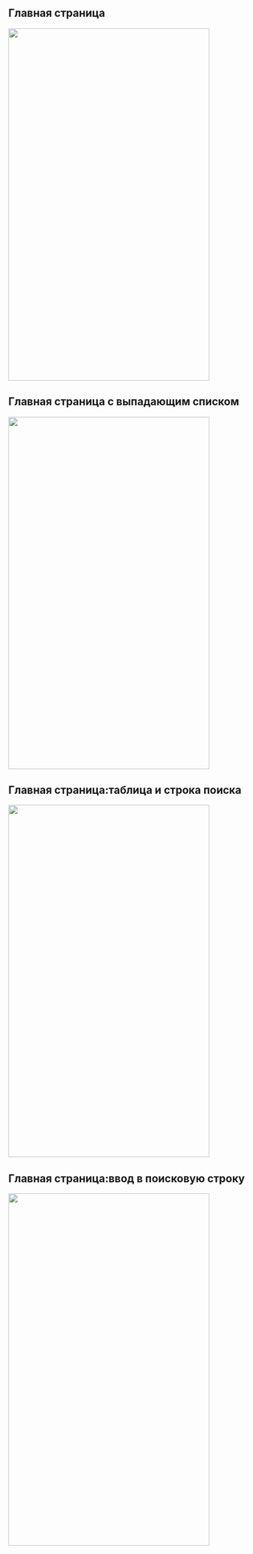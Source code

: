 ## Главная страница
<img src="https://i.ibb.co/B4XFzpN/Screenshot-2023-03-26-18-57-29-399-com-aspirity-mobile-internship-1.jpg" width="400" height="700" />

## Главная страница c выпадающим списком
<img src="https://i.ibb.co/t4hSF4h/Screenshot-2023-03-26-18-57-37-926-com-aspirity-mobile-internship-1.jpg" width="400" height="700" />

## Главная страница:таблица и строка поиска
<img src="https://i.ibb.co/wdxqWC4/Screenshot-2023-03-26-22-30-39-128-com-aspirity-mobile-internship-1.jpg" width="400" height="700" />

## Главная страница:ввод в поисковую строку
<img src="https://i.ibb.co/74QmvsV/Screenshot-2023-03-26-22-30-59-934-com-aspirity-mobile-internship-1.jpg" width="400" height="700" />